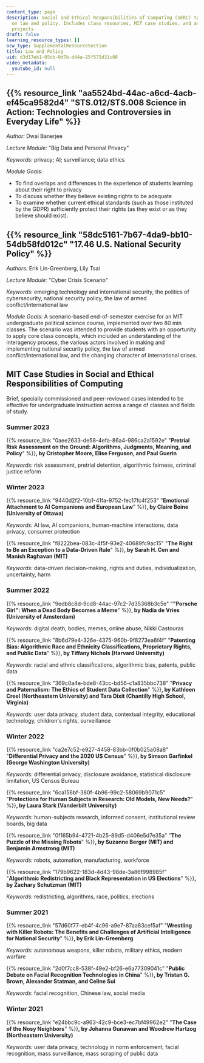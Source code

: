 ```yaml
---
content_type: page
description: Social and Ethical Responsibilities of Computing (SERC) topics focusing
  on law and policy. Includes class resources, MIT case studies, and active learning
  projects.
draft: false
learning_resource_types: []
ocw_type: SupplementalResourceSection
title: Law and Policy
uid: d3d17eb1-05db-0d7b-d44a-25f575d31c08
video_metadata:
  youtube_id: null
---
```

## {{% resource_link "aa5524bd-44ac-a6cd-4acb-ef45ca9582d4" "STS.012/STS.008 Science in Action: Technologies and Controversies in Everyday Life" %}}

*Author:* Dwai Banerjee

*Lecture Module:* "Big Data and Personal Privacy"

*Keywords:* privacy; AI; surveillance; data ethics

*Module Goals:*

- To find overlaps and differences in the experience of students learning about their right to privacy
- To discuss whether they believe existing rights to be adequate
- To examine whether current ethical standards (such as those instituted by the GDPR) sufficiently protect their rights (as they exist or as they believe should exist).

## {{% resource_link "58dc5161-7b67-4da9-bb10-54db58fd012c" "17.46 U.S. National Security Policy" %}}

*Authors:* Erik Lin-Greenberg, Lily Tsai

*Lecture Module:* "Cyber Crisis Scenario"

*Keywords:* emerging technology and international security, the politics of cybersecurity, national security policy, the law of armed conflict/international law  

*Module Goals:* A scenario-based end-of-semester exercise for an MIT undergraduate political science course, implemented over two 80 min classes. The scenario was intended to provide students with an opportunity to apply core class concepts, which included an understanding of the interagency process, the various actors involved in making and implementing national security policy, the law of armed conflict/international law, and the changing character of international crises.

## MIT Case Studies in Social and Ethical Responsibilities of Computing

Brief, specially commissioned and peer-reviewed cases intended to be effective for undergraduate instruction across a range of classes and fields of study.

### Summer 2023

{{% resource_link "0aee2633-de58-4efa-86a4-986ca2a1592e" "**Pretrial Risk Assessment on the Ground: Algorithms, Judgments, Meaning, and Policy**" %}}**, by Cristopher Moore, Elise Ferguson, and Paul Guerin**

*Keywords:* risk assessment, pretrial detention, algorithmic fairness, criminal justice reform

### Winter 2023

{{% resource_link "9440d2f2-10b1-41fa-9752-fec17fc4f253" "**Emotional Attachment to AI Companions and European Law**" %}}**, by Claire Boine (University of Ottawa)**

*Keywords:* AI law, AI companions, human-machine interactions, data privacy, consumer protection 

{{% resource_link "f8222bea-083c-4f5f-93e2-40689fc9ac15" "**The Right to Be an Exception to a Data-Driven Rule**" %}}**, by Sarah H. Cen and Manish Raghavan (MIT)**

*Keywords:* data-driven decision-making, rights and duties, individualization, uncertainty, harm

### Summer 2022

{{% resource_link "9edb8c8d-9cd8-44ac-97c2-7d35368b3c5e" "**\"Porsche Girl\": When a Dead Body Becomes a Meme**" %}}**, by Nadia de Vries (University of Amsterdam)**

*Keywords*: digital death, bodies, memes, online abuse, Nikki Castouras

{{% resource_link "8b6d79e4-326e-4375-960b-9f8273ea6f4f" "**Patenting Bias: Algorithmic Race and Ethnicity Classifications, Proprietary Rights, and Public Data**" %}}**, by Tiffany Nichols (Harvard University)**

*Keywords*: racial and ethnic classifications, algorithmic bias, patents, public data

{{% resource_link "369c0a4e-bde8-43cc-bd56-c1a835bbc738" "**Privacy and Paternalism: The Ethics of Student Data Collection**" %}}**, by Kathleen Creel (Northeastern University) and Tara Dixit (Chantilly High School, Virginia)**

*Keywords*: user data privacy, student data, contextual integrity, educational technology, children's rights, surveillance

### Winter 2022

{{% resource_link "ca2e7c52-e927-4458-83bb-0f0b025a08a8" "**Differential Privacy and the 2020 US Census**" %}}**, by Simson Garfinkel (George Washington University)**

*Keywords:* differential privacy, disclosure avoidance, statistical disclosure limitation, US Census Bureau

{{% resource_link "6ca156bf-380f-4b96-99c2-58069b9071c5" "**Protections for Human Subjects in Research: Old Models, New Needs?**" %}}**, by Laura Stark (Vanderbilt University)**

*Keywords:* human-subjects research, informed consent, institutional review boards, big data

{{% resource_link "0f165b94-4721-4b25-89d5-d406e5d7e35a" "**The Puzzle of the Missing Robots**" %}}**, by Suzanne Berger (MIT) and Benjamin Armstrong (MIT)**

*Keywords:* robots, automation, manufacturing, workforce

{{% resource_link "179b9622-183d-4d43-98de-3a86f998985f" "**Algorithmic Redistricting and Black Representation in US Elections**" %}}**, by Zachary Schutzman (MIT)**

*Keywords:* redistricting, algorithms, race, politics, elections

### Summer 2021

{{% resource_link "57d60f77-eb4f-4c96-a9e7-87aa83cef5af" "**Wrestling with Killer Robots: The Benefits and Challenges of Artificial Intelligence for National Security**" %}}**, by Erik Lin-Greenberg**

*Keywords:* autonomous weapons, killer robots, military ethics, modern warfare

{{% resource_link "2d0f7cc8-538f-49e2-bf26-e6a77309041c" "**Public Debate on Facial Recognition Technologies in China**" %}}**, by Tristan G. Brown, Alexander Statman, and Celine Sui**

*Keywords*: facial recognition, Chinese law, social media

### Winter 2021

{{% resource_link "e24bbc9c-a963-42c9-bce3-ec7bf49962e2" "**The Case of the Nosy Neighbors**" %}}**, by Johanna Gunawan and Woodrow Hartzog (Northeastern University)**

*Keywords:* user data privacy, technology in norm enforcement, facial recognition, mass surveillance, mass scraping of public data